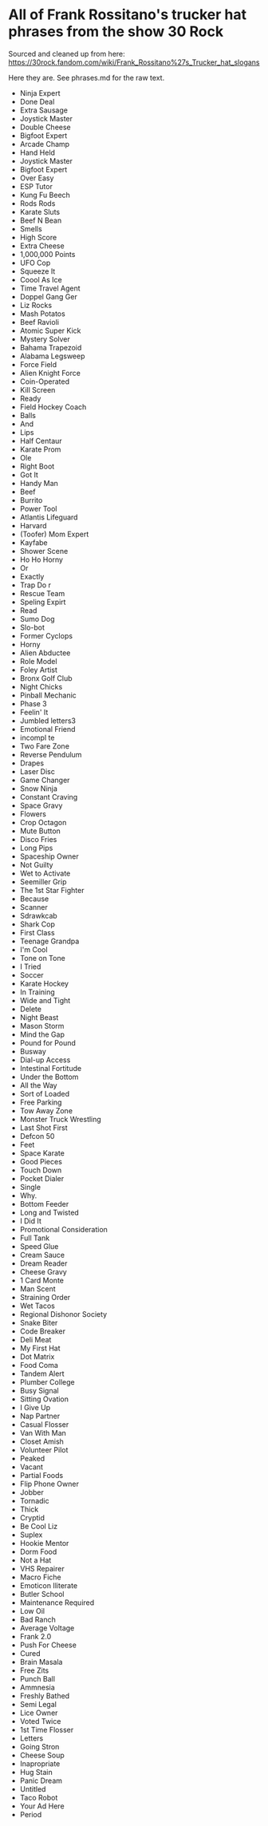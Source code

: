 # All of Frank Rossitano's trucker hat phrases from the show 30 Rock

Sourced and cleaned up from here: https://30rock.fandom.com/wiki/Frank_Rossitano%27s_Trucker_hat_slogans

Here they are. See phrases.md for the raw text.

- Ninja Expert
- Done Deal
- Extra Sausage
- Joystick Master
- Double Cheese
- Bigfoot Expert
- Arcade Champ
- Hand Held
- Joystick Master
- Bigfoot Expert
- Over Easy
- ESP Tutor
- Kung Fu Beech
- Rods Rods
- Karate Sluts
- Beef N Bean
- Smells
- High Score
- Extra Cheese
- 1,000,000 Points
- UFO Cop
- Squeeze It
- Coool As Ice
- Time Travel Agent
- Doppel Gang Ger
- Liz Rocks
- Mash Potatos
- Beef Ravioli
- Atomic Super Kick
- Mystery Solver
- Bahama Trapezoid
- Alabama Legsweep
- Force Field
- Alien Knight Force
- Coin-Operated
- Kill Screen
- Ready
- Field Hockey Coach
- Balls
- And
- Lips
- Half Centaur
- Karate Prom
- Ole
- Right Boot
- Got It
- Handy Man
- Beef
- Burrito
- Power Tool
- Atlantis Lifeguard
- Harvard
- (Toofer) Mom Expert
- Kayfabe
- Shower Scene
- Ho Ho Horny
- Or
- Exactly
- Trap Do r
- Rescue Team
- Speling Expirt
- Read
- Sumo Dog
- Slo-bot
- Former Cyclops
- Horny
- Alien Abductee
- Role Model
- Foley Artist
- Bronx Golf Club
- Night Chicks
- Pinball Mechanic
- Phase 3
- Feelin' It
- Jumbled letters3
- Emotional Friend
- incompl te
- Two Fare Zone
- Reverse Pendulum
- Drapes
- Laser Disc
- Game Changer
- Snow Ninja
- Constant Craving
- Space Gravy
- Flowers
- Crop Octagon
- Mute Button
- Disco Fries
- Long Pips
- Spaceship Owner
- Not Guilty
- Wet to Activate
- Seemiller Grip
- The 1st Star Fighter
- Because
- Scanner
- Sdrawkcab
- Shark Cop
- First Class
- Teenage Grandpa
- I'm Cool
- Tone on Tone
- I Tried
- Soccer
- Karate Hockey
- In Training
- Wide and Tight
- Delete
- Night Beast
- Mason Storm
- Mind the Gap
- Pound for Pound
- Busway
- Dial-up Access
- Intestinal Fortitude
- Under the Bottom
- All the Way
- Sort of Loaded
- Free Parking
- Tow Away Zone
- Monster Truck Wrestling
- Last Shot First
- Defcon 50
- Feet
- Space Karate
- Good Pieces
- Touch Down
- Pocket Dialer
- Single
- Why.
- Bottom Feeder
- Long and Twisted
- I Did It
- Promotional Consideration
- Full Tank
- Speed Glue
- Cream Sauce
- Dream Reader
- Cheese Gravy
- 1 Card Monte
- Man Scent
- Straining Order
- Wet Tacos
- Regional Dishonor Society
- Snake Biter
- Code Breaker
- Deli Meat
- My First Hat
- Dot Matrix
- Food Coma
- Tandem Alert
- Plumber College
- Busy Signal
- Sitting Ovation
- I Give Up
- Nap Partner
- Casual Flosser
- Van With Man
- Closet Amish
- Volunteer Pilot
- Peaked
- Vacant
- Partial Foods
- Flip Phone Owner
- Jobber
- Tornadic
- Thick
- Cryptid
- Be Cool Liz
- Suplex
- Hookie Mentor
- Dorm Food
- Not a Hat
- VHS Repairer
- Macro Fiche
- Emoticon Iliterate
- Butler School
- Maintenance Required
- Low Oil
- Bad Ranch
- Average Voltage
- Frank 2.0
- Push For Cheese
- Cured
- Brain Masala
- Free Zits
- Punch Ball
- Ammnesia
- Freshly Bathed
- Semi Legal
- Lice Owner
- Voted Twice
- 1st Time Flosser
- Letters
- Going Stron
- Cheese Soup
- Inapropriate
- Hug Stain
- Panic Dream
- Untitled
- Taco Robot
- Your Ad Here
- Period
